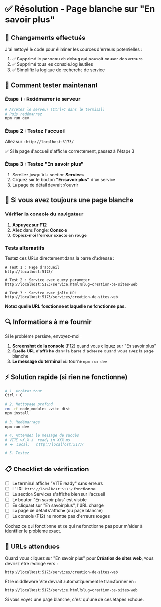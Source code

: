 # ✅ Résolution - Page blanche sur "En savoir plus"

## 🔧 Changements effectués

J'ai nettoyé le code pour éliminer les sources d'erreurs potentielles :

1. ✅ Supprimé le panneau de debug qui pouvait causer des erreurs
2. ✅ Supprimé tous les console.log inutiles
3. ✅ Simplifié la logique de recherche de service

## 🧪 Comment tester maintenant

### Étape 1 : Redémarrer le serveur
```bash
# Arrêtez le serveur (Ctrl+C dans le terminal)
# Puis redémarrez
npm run dev
```

### Étape 2 : Testez l'accueil
Allez sur : `http://localhost:5173/`

✅ Si la page d'accueil s'affiche correctement, passez à l'étape 3

### Étape 3 : Testez "En savoir plus"
1. Scrollez jusqu'à la section **Services**
2. Cliquez sur le bouton **"En savoir plus"** d'un service
3. La page de détail devrait s'ouvrir

## 🐛 Si vous avez toujours une page blanche

### Vérifier la console du navigateur
1. **Appuyez sur F12**
2. Allez dans l'onglet **Console**
3. **Copiez-moi l'erreur exacte en rouge**

### Tests alternatifs

Testez ces URLs directement dans la barre d'adresse :

```
# Test 1 : Page d'accueil
http://localhost:5173/

# Test 2 : Service avec query parameter
http://localhost:5173/service.html?slug=creation-de-sites-web

# Test 3 : Service avec jolie URL
http://localhost:5173/services/creation-de-sites-web
```

**Notez quelle URL fonctionne et laquelle ne fonctionne pas.**

## 🔍 Informations à me fournir

Si le problème persiste, envoyez-moi :

1. **Screenshot de la console** (F12) quand vous cliquez sur "En savoir plus"
2. **Quelle URL s'affiche** dans la barre d'adresse quand vous avez la page blanche
3. **Le message du terminal** où tourne `npm run dev`

## ⚡ Solution rapide (si rien ne fonctionne)

```bash
# 1. Arrêtez tout
Ctrl + C

# 2. Nettoyage profond
rm -rf node_modules .vite dist
npm install

# 3. Redémarrage
npm run dev

# 4. Attendez le message de succès
# VITE vX.X.X  ready in XXX ms
# ➜  Local:   http://localhost:5173/

# 5. Testez
```

## 📋 Checklist de vérification

- [ ] Le terminal affiche "VITE ready" sans erreurs
- [ ] L'URL `http://localhost:5173/` fonctionne
- [ ] La section Services s'affiche bien sur l'accueil
- [ ] Le bouton "En savoir plus" est visible
- [ ] En cliquant sur "En savoir plus", l'URL change
- [ ] La page de détail s'affiche (ou page blanche)
- [ ] La console (F12) ne montre pas d'erreurs rouges

Cochez ce qui fonctionne et ce qui ne fonctionne pas pour m'aider à identifier le problème exact.

## 🎯 URLs attendues

Quand vous cliquez sur "En savoir plus" pour **Création de sites web**, vous devriez être redirigé vers :

```
http://localhost:5173/services/creation-de-sites-web
```

Et le middleware Vite devrait automatiquement le transformer en :
```
http://localhost:5173/service.html?slug=creation-de-sites-web
```

Si vous voyez une page blanche, c'est qu'une de ces étapes échoue.
